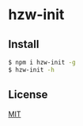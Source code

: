 hzw-init
=======


## Install

```bash
$ npm i hzw-init -g
$ hzw-init -h
```

## License

[MIT](LICENSE)
